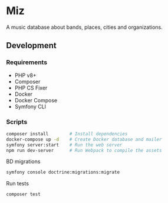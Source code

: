 # Miz

A music database about bands, places, cities and organizations.

## Development

### Requirements

- PHP v8+
- Composer
- PHP CS Fixer
- Docker
- Docker Compose
- Symfony CLI

### Scripts

```bash
composer install        # Install dependencies
docker-compose up -d    # Create Docker database and mailer
symfony server:start    # Run the web server
npm run dev-server      # Run Webpack to compile the assets
```

BD migrations

```bash
symfony console doctrine:migrations:migrate
```

Run tests

```bash
composer test
```
